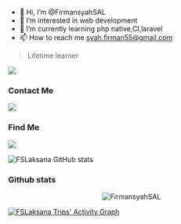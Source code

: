 - 👋 Hi, I’m @FirmansyahSAL
- 👀 I’m interested in web development
- 🌱 I’m currently learning php native,CI,laravel
- 📫 How to reach me syah.firman55@gmail.com

> Lifetime learner

![](http://estruyf-github.azurewebsites.net/api/VisitorHit?user=FirmansyahSAL&repo=FirmansyahSAL&countColorcountColor)

### Contact Me
<a href="https://t.me/Fslaksana"><img src="https://img.shields.io/badge/-Telegram-0077B5?style=flat&logo=Telegram&logoColor=white"/></a>

### Find Me
<a href="https://www.linkedin.com/in/firmansyah-surwa-adi-laksono-627063153/"><img src="https://img.shields.io/badge/-LinkedIn-0077B5?style=flat&logo=Linkedin&logoColor=white"/></a>


![FSLaksana GitHub stats](https://github-readme-stats.vercel.app/api?username=FirmansyahSAL&include_all_commits=true&show_icons=true&title_color=fff&icon_color=79ff97&text_color=9f9f9f&bg_color=151515)

### Github stats
<!-- blog start -->
<p align="center"><img src="https://github-readme-streak-stats.herokuapp.com/?user=FirmansyahSAL&theme=react-dark" alt="FirmansyahSAL" /></p>


[![FSLaksana Trips' Activity Graph](https://activity-graph.herokuapp.com/graph?username=FirmansyahSAL&custom_title=Aksa%20Trips's%20Contribution%20Graph&theme=react-dark&bg_color=282828&hide_border=true&line=d1a01f&point=c58545)](https://abhigyantrips.dev)

<!---
FirmansyahSAL/FirmansyahSAL is a ✨ special ✨ repository because its `README.md` (this file) appears on your GitHub profile.
You can click the Preview link to take a look at your changes.
--->
